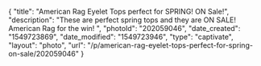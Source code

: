 {
    "title": "American Rag Eyelet Tops perfect for SPRING! ON Sale!",
    "description": "These are perfect spring tops and they are ON SALE! American Rag for the win! ",
    "photoId": "202059046",
    "date_created": "1549723869",
    "date_modified": "1549723946",
    "type": "captivate",
    "layout": "photo",
    "url": "\/p\/american-rag-eyelet-tops-perfect-for-spring-on-sale\/202059046"
}